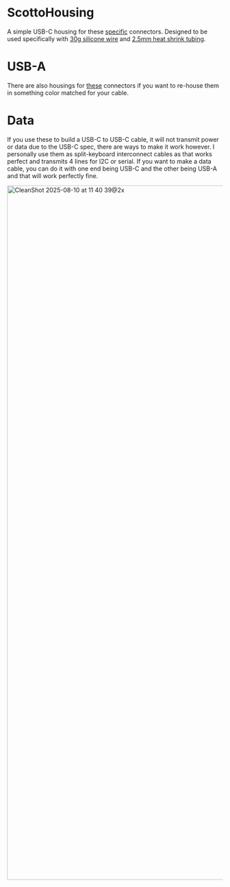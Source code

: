 # ScottoHousing

A simple USB-C housing for these [specific](https://amzn.to/4fx6fHa) connectors. Designed to be used specifically with [30g silicone wire](https://amzn.to/3UQS5Xw) and [2.5mm heat shrink tubing](https://amzn.to/3JbfoZz).

# USB-A

There are also housings for [these](https://amzn.to/47tXvzc) connectors if you want to re-house them in something color matched for your cable.

# Data

If you use these to build a USB-C to USB-C cable, it will not transmit power or data due to the USB-C spec, there are ways to make it work however. I personally use them as split-keyboard interconnect cables as that works perfect and transmits 4 lines for I2C or serial. If you want to make a data cable, you can do it with one end being USB-C and the other being USB-A and that will work perfectly fine.

<img width="3042" height="1622" alt="CleanShot 2025-08-10 at 11 40 39@2x" src="https://github.com/user-attachments/assets/81a9832b-2753-4e2d-8f25-a4854d4cd53d" />
